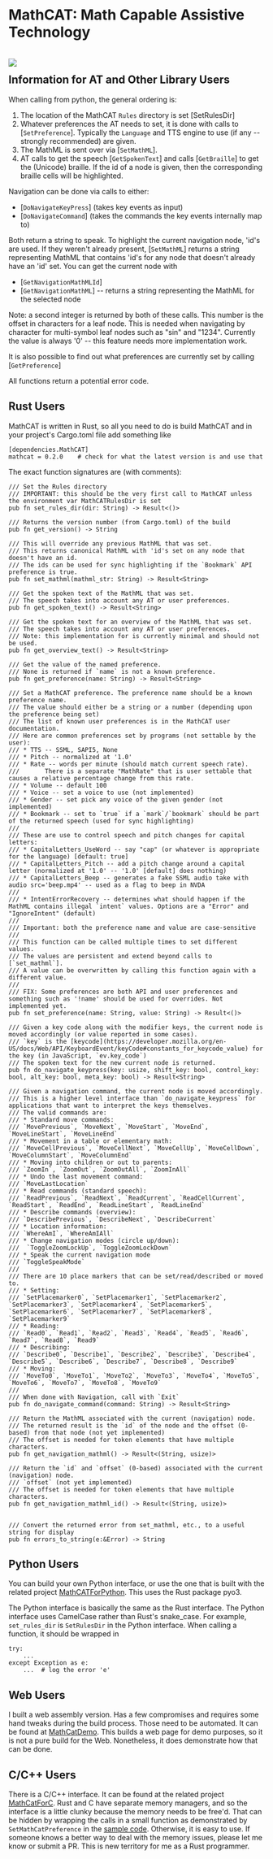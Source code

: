 # MathCAT: Math Capable Assistive Technology
<img src="logo.png" style="position: relative; top: 16px; z-index: -1;">

## Information for AT and Other Library Users

When calling from python, the general ordering is:
1. The location of the MathCAT `Rules` directory is set [SetRulesDir]
1. Whatever preferences the AT needs to set, it is done with calls to [`SetPreference`]. Typically the `Language` and TTS engine to use (if any -- strongly recommended) are given. 
2. The MathML is sent over via [`SetMathML`].
3. AT calls to get the speech [`GetSpokenText`] and calls [`GetBraille`] to get the (Unicode) braille. If the id of a node is given, then the corresponding braille cells will be highlighted.

Navigation can be done via calls to either:
* [`DoNavigateKeyPress`] (takes key events as input)
* [`DoNavigateCommand`] (takes the commands the key events internally map to)

Both return a string to speak.
To highlight the current navigation node, 'id's are used. If they weren't already present,
[`SetMathML`] returns a string representing MathML that contains 'id's for any node that doesn't already
have an 'id' set. You can get the current node with
* [`GetNavigationMathMLId`]
* [`GetNavigationMathML`] -- returns a string representing the MathML for the selected node

Note: a second integer is returned by both of these calls. This number is the offset in characters for a leaf node.
This is needed when navigating by character for multi-symbol leaf nodes such as "sin" and "1234".
Currently the value is always '0' -- this feature needs more implementation work.

It is also possible to find out what preferences are currently set by calling [`GetPreference`]

All functions return a potential error code.

## Rust Users
MathCAT is written in Rust, so all you need to do is build MathCAT and in your project's Cargo.toml file add something like
```
[dependencies.MathCAT]
mathcat = 0.2.0    # check for what the latest version is and use that
```

The exact function signatures are (with comments):
```
/// Set the Rules directory
/// IMPORTANT: this should be the very first call to MathCAT unless the environment var MathCATRulesDir is set
pub fn set_rules_dir(dir: String) -> Result<()>

/// Returns the version number (from Cargo.toml) of the build
pub fn get_version() -> String

/// This will override any previous MathML that was set.
/// This returns canonical MathML with 'id's set on any node that doesn't have an id.
/// The ids can be used for sync highlighting if the `Bookmark` API preference is true.
pub fn set_mathml(mathml_str: String) -> Result<String>

/// Get the spoken text of the MathML that was set.
/// The speech takes into account any AT or user preferences.
pub fn get_spoken_text() -> Result<String>

/// Get the spoken text for an overview of the MathML that was set.
/// The speech takes into account any AT or user preferences.
/// Note: this implementation for is currently minimal and should not be used.
pub fn get_overview_text() -> Result<String>

/// Get the value of the named preference.
/// None is returned if `name` is not a known preference.
pub fn get_preference(name: String) -> Result<String>

/// Set a MathCAT preference. The preference name should be a known preference name.
/// The value should either be a string or a number (depending upon the preference being set)
/// The list of known user preferences is in the MathCAT user documentation.
/// Here are common preferences set by programs (not settable by the user):
/// * TTS -- SSML, SAPI5, None
/// * Pitch -- normalized at '1.0'
/// * Rate -- words per minute (should match current speech rate).
///       There is a separate "MathRate" that is user settable that causes a relative percentage change from this rate.
/// * Volume -- default 100
/// * Voice -- set a voice to use (not implemented)
/// * Gender -- set pick any voice of the given gender (not implemented)
/// * Bookmark -- set to `true` if a `mark`/`bookmark` should be part of the returned speech (used for sync highlighting)
///
/// These are use to control speech and pitch changes for capital letters:
/// * CapitalLetters_UseWord -- say "cap" (or whatever is appropriate for the language) [default: true]
/// * CapitalLetters_Pitch -- add a pitch change around a capital letter (normalized at '1.0' -- '1.0' [default] does nothing)
/// * CapitalLetters_Beep -- generates a fake SSML audio take with audio src='beep.mp4' -- used as a flag to beep in NVDA
///
/// * IntentErrorRecovery -- determines what should happen if the MathML contains illegal `intent` values. Options are a "Error" and "IgnoreIntent" (default)
///
/// Important: both the preference name and value are case-sensitive
/// 
/// This function can be called multiple times to set different values.
/// The values are persistent and extend beyond calls to [`set_mathml`].
/// A value can be overwritten by calling this function again with a different value.
/// 
/// FIX: Some preferences are both API and user preferences and something such as '!name' should be used for overrides. Not implemented yet.
pub fn set_preference(name: String, value: String) -> Result<()>

/// Given a key code along with the modifier keys, the current node is moved accordingly (or value reported in some cases).
/// `key` is the [keycode](https://developer.mozilla.org/en-US/docs/Web/API/KeyboardEvent/keyCode#constants_for_keycode_value) for the key (in JavaScript, `ev.key_code`)
/// The spoken text for the new current node is returned.
pub fn do_navigate_keypress(key: usize, shift_key: bool, control_key: bool, alt_key: bool, meta_key: bool) -> Result<String>

/// Given a navigation command, the current node is moved accordingly.
/// This is a higher level interface than `do_navigate_keypress` for applications that want to interpret the keys themselves.
/// The valid commands are:
/// * Standard move commands:
/// `MovePrevious`, `MoveNext`, `MoveStart`, `MoveEnd`, `MoveLineStart`, `MoveLineEnd`
/// * Movement in a table or elementary math:
/// `MoveCellPrevious`, `MoveCellNext`, `MoveCellUp`, `MoveCellDown`, `MoveColumnStart`, `MoveColumnEnd`
/// * Moving into children or out to parents:
/// `ZoomIn`, `ZoomOut`, `ZoomOutAll`, `ZoomInAll`
/// * Undo the last movement command:
/// `MoveLastLocation`
/// * Read commands (standard speech):
/// `ReadPrevious`, `ReadNext`, `ReadCurrent`, `ReadCellCurrent`, `ReadStart`, `ReadEnd`, `ReadLineStart`, `ReadLineEnd`
/// * Describe commands (overview):
/// `DescribePrevious`, `DescribeNext`, `DescribeCurrent`
/// * Location information:
/// `WhereAmI`, `WhereAmIAll`
/// * Change navigation modes (circle up/down):
///  `ToggleZoomLockUp`, `ToggleZoomLockDown`
/// * Speak the current navigation mode
/// `ToggleSpeakMode`
/// 
/// There are 10 place markers that can be set/read/described or moved to.
/// * Setting:
/// `SetPlacemarker0`, `SetPlacemarker1`, `SetPlacemarker2`, `SetPlacemarker3`, `SetPlacemarker4`, `SetPlacemarker5`, `SetPlacemarker6`, `SetPlacemarker7`, `SetPlacemarker8`, `SetPlacemarker9`
/// * Reading:
/// `Read0`, `Read1`, `Read2`, `Read3`, `Read4`, `Read5`, `Read6`, `Read7`, `Read8`, `Read9`
/// * Describing:
/// `Describe0`, `Describe1`, `Describe2`, `Describe3`, `Describe4`, `Describe5`, `Describe6`, `Describe7`, `Describe8`, `Describe9`
/// * Moving:
/// `MoveTo0`, `MoveTo1`, `MoveTo2`, `MoveTo3`, `MoveTo4`, `MoveTo5`, `MoveTo6`, `MoveTo7`, `MoveTo8`, `MoveTo9`
/// 
/// When done with Navigation, call with `Exit`
pub fn do_navigate_command(command: String) -> Result<String>

/// Return the MathML associated with the current (navigation) node.
/// The returned result is the `id` of the node and the offset (0-based) from that node (not yet implemented)
/// The offset is needed for token elements that have multiple characters.
pub fn get_navigation_mathml() -> Result<(String, usize)> 

/// Return the `id` and `offset` (0-based) associated with the current (navigation) node.
/// `offset` (not yet implemented)
/// The offset is needed for token elements that have multiple characters.
pub fn get_navigation_mathml_id() -> Result<(String, usize)>


/// Convert the returned error from set_mathml, etc., to a useful string for display
pub fn errors_to_string(e:&Error) -> String 

```

## Python Users
You can build your own Python interface, or use the one that is built with the related project [MathCATForPython](https://github.com/NSoiffer/MathCATForPython). This uses the Rust package pyo3.

The Python interface is basically the same as the Rust interface. The Python interface uses CamelCase rather than Rust's snake_case. For example, `set_rules_dir` is `SetRulesDir` in the Python interface. When calling a function, it should be wrapped in
```
try:
    ...
except Exception as e:
    ...  # log the error 'e'
```


## Web Users
I built a web assembly version. Has a few compromises and requires some hand tweaks during the build process. Those need to be automated. It can be found at [MathCatDemo](https://github.com/NSoiffer/MathCATDemo). This builds a web page for demo purposes, so it is not a pure build for the Web. Nonetheless, it does demonstrate how that can be done.

## C/C++ Users
There is a C/C++ interface. It can be found at the related project [MathCatForC](https://github.com/NSoiffer/MathCATForC). Rust and C have separate memory managers, and so the interface is a little clunky because the memory needs to be free'd. That can be hidden by wrapping the calls in a small function as demonstrated by `SetMathCatPreference` in the [sample code](https://github.com/NSoiffer/MathCATForC/blob/main/c-example/test.cpp). Otherwise, it is easy to use. If someone knows a better way to deal with the memory issues, please let me know or submit a PR. This is new territory for me as a Rust programmer.